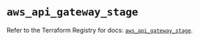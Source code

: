 # `aws_api_gateway_stage`

Refer to the Terraform Registry for docs: [`aws_api_gateway_stage`](https://registry.terraform.io/providers/hashicorp/aws/5.54.1/docs/resources/api_gateway_stage).

